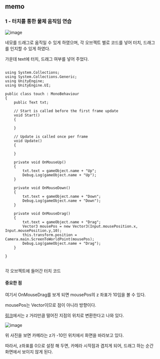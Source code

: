 ## memo

### 1 - 터치를 통한 물체 움직임 연습

![image](https://user-images.githubusercontent.com/66288087/206468367-00536407-9ab8-4232-becc-1484e73ba283.png)

네모를 드래그로 움직일 수 있게 하였으며, 각 오브젝트 별로 코드를 넣어 터치, 드래그를 인지할 수 있게 하였다.

가운데 text에 터치, 드래그 여부를 넣어 주었다.

<pre>
<code>
using System.Collections;
using System.Collections.Generic;
using UnityEngine;
using UnityEngine.UI;

public class touch : MonoBehaviour
{
    public Text txt;
    
    // Start is called before the first frame update
    void Start()
    {
        
    }

    // Update is called once per frame
    void Update()
    {
        
    }

    private void OnMouseUp()
    {
        txt.text = gameObject.name + "Up";
        Debug.Log(gameObject.name + "Up");
    }

    private void OnMouseDown()
    {
        txt.text = gameObject.name + "Down";
        Debug.Log(gameObject.name + "Down");
    }

    private void OnMouseDrag()
    {
        txt.text = gameObject.name + "Drag";
        Vector3 mousePos = new Vector3(Input.mousePosition.x, Input.mousePosition.y,10);
        this.transform.position = Camera.main.ScreenToWorldPoint(mousePos);
        Debug.Log(gameObject.name + "Drag");
    }

}
</code>
</pre>

각 오브젝트에 들어간 터치 코드

#### 중요한 점

여기서 OnMouseDrag를 보게 되면 mousePos의 z 좌표가 10임을 볼 수 있다.

mousePos는 Vector이므로 점이 아니라 방향이다.

[링크](https://docs.unity3d.com/ScriptReference/Camera.ScreenToWorldPoint.html)에서는 z 거리만큼 떨어진 지점의 위치로 변환한다고 나와 있다.

![image](https://user-images.githubusercontent.com/66288087/206471718-5be7c19f-9366-44d7-b13e-96dce7cce5f6.png)

위 사진을 보면 카메라는 z가 -10인 위치에서 화면을 바라보고 있다.

따라서, z좌표를 0으로 설정 해 두면, 카메라 시작점과 겹치게 되어, 드래그 하는 순간 화면에서 보이지 않게 된다.

